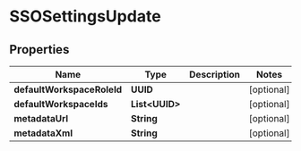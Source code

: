 

# SSOSettingsUpdate


## Properties

| Name | Type | Description | Notes |
|------------ | ------------- | ------------- | -------------|
|**defaultWorkspaceRoleId** | **UUID** |  |  [optional] |
|**defaultWorkspaceIds** | **List&lt;UUID&gt;** |  |  [optional] |
|**metadataUrl** | **String** |  |  [optional] |
|**metadataXml** | **String** |  |  [optional] |



